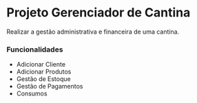 # Projeto Gerenciador de Cantina 
Realizar a gestão administrativa e financeira de uma cantina.

### Funcionalidades
- Adicionar Cliente
- Adicionar Produtos
- Gestão de Estoque
- Gestão de Pagamentos
- Consumos
